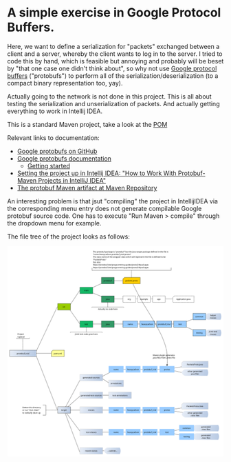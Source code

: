 # A simple exercise in Google Protocol Buffers.

Here, we want to define a serialization for "packets" exchanged between a client and a server, whereby the client
wants to log in to the server. I tried to code this by hand, which is feasible but annoying and probably will be
beset by "that one case one didn't think about", so why not use [Google protocol buffers](https://protobuf.dev/) ("protobufs") to
perform all of the serialization/deserialization (to a compact binary representation too, yay).

Actually going to the network is not done in this project. This is all about testing the serialization and unserialization 
of packets. And actually getting everything to work in Intellij IDEA.

This is a standard Maven project, take a look at the [POM](pom.xml)

Relevant links to documentation:

- [Google protobufs on GitHub](https://github.com/protocolbuffers/protobuf)
- [Google protobufs documentation](https://protobuf.dev/)
   - [Getting started](https://protobuf.dev/getting-started/)
- [Setting the project up in Intellij IDEA: "How to Work With Protobuf-Maven Projects in IntelliJ IDEA"](https://blog.jetbrains.com/idea/2023/05/how-to-work-with-protobuf-maven-projects-in-intellij-idea/)
- [The protobuf Maven artifact at Maven Repository](https://mvnrepository.com/artifact/com.google.protobuf/protobuf-java)

An interesting problem is that jsut "compiling" the project in IntellijIDEA via the corresponding menu entry does not generate compilable Google protobuf source code.
One has to execute "Run Maven > compile" through the dropdown menu for example.

The file tree of the project looks as follows:

![File tree of project](docs/protobuf_trial.png)


